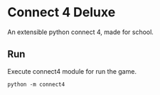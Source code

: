 # Connect 4 Deluxe

An extensible python connect 4, made for school.

## Run

Execute connect4 module for run the game.
```
python -m connect4
```
